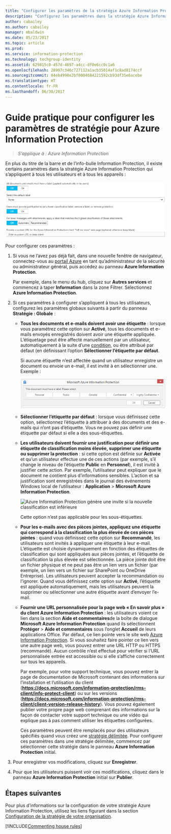 ```yaml
---
title: "Configurer les paramètres de la stratégie Azure Information Protection"
description: "Configurez les paramètres dans la stratégie Azure Information Protection qui s’appliquent à tous les utilisateurs et à tous les appareils."
author: cabailey
ms.author: cabailey
manager: mbaldwin
ms.date: 05/23/2017
ms.topic: article
ms.prod: 
ms.service: information-protection
ms.technology: techgroup-identity
ms.assetid: 629815c0-457d-4697-a4cc-df0e6cc0c1a6
ms.openlocfilehash: 28997c346c727112a1acb35014af1c8ad8174ccf
ms.sourcegitcommit: 04eb4990e2bf0004684221592cb93df35e6acebe
ms.translationtype: HT
ms.contentlocale: fr-FR
ms.lasthandoff: 06/30/2017
---
```

# <a name="how-to-configure-the-policy-settings-for-azure-information-protection"></a>Guide pratique pour configurer les paramètres de stratégie pour Azure Information Protection

>*S’applique à : Azure Information Protection*

En plus du titre de la barre et de l’info-bulle Information Protection, il existe certains paramètres dans la stratégie Azure Information Protection qui s’appliquent à tous les utilisateurs et à tous les appareils :

![Paramètres globaux de la stratégie Azure Information Protection](../media/info-protect-policy-default-settingsv2.png)


Pour configurer ces paramètres :

1. Si vous ne l’avez pas déjà fait, dans une nouvelle fenêtre de navigateur, connectez-vous au [portail Azure](https://portal.azure.com) en tant qu’administrateur de la sécurité ou administrateur général, puis accédez au panneau **Azure Information Protection**. 
    
    Par exemple, dans le menu du hub, cliquez sur **Autres services** et commencez à taper **Information** dans la zone Filtrer. Sélectionnez **Azure Information Protection**.

2. Si ces paramètres à configurer s’appliquent à tous les utilisateurs, configurez les paramètres globaux suivants à partir du panneau **Stratégie : Globale** :
    
    - **Tous les documents et e-mails doivent avoir une étiquette** : lorsque vous paramétrez cette option sur **Activé**, tous les documents et e-mails envoyés enregistrés doivent avoir une étiquette appliquée. L’étiquetage peut être affecté manuellement par un utilisateur, automatiquement à la suite d’une [condition](configure-policy-classification.md), ou être attribué par défaut (en définissant l’option **Sélectionner l’étiquette par défaut**. 
        
        Si aucune étiquette n’est affectée quand un utilisateur enregistre un document ou envoie un e-mail, il est invité à en sélectionner une. Exemple :
        
        ![Invite d’Azure Information Protection si un étiquetage est appliqué](../media/info-protect-enforce-labelv2.png)
        
    - **Sélectionner l’étiquette par défaut** : lorsque vous définissez cette option, sélectionnez l’étiquette à attribuer à des documents et des e-mails qui n’ont pas d’étiquette. Vous ne pouvez pas définir une étiquette par défaut si elle a des sous-étiquettes. 
        
    - **Les utilisateurs doivent fournir une justification pour définir une étiquette de classification moins élevée, supprimer une étiquette ou supprimer la protection** : si cette option est définie sur **Activée** et qu’un utilisateur effectue une de ces actions (par exemple, s’il change le niveau de l’étiquette **Public** en **Personnel**), il est invité à justifier cette action. Par exemple, l’utilisateur peut expliquer que le document ne contient plus d’informations sensibles. L’action et sa justification sont enregistrées dans le journal des événements Windows local de l’utilisateur : **Application** > **Microsoft Azure Information Protection**.  
        
        ![Azure Information Protection génère une invite si la nouvelle classification est inférieure](../media/info-protect-lower-justification.png)
        
        Cette option n’est pas applicable pour les sous-étiquettes.
        
    - **Pour les e-mails avec des pièces jointes, appliquez une étiquette qui correspond à la classification la plus élevée de ces pièces jointes** : quand vous définissez cette option sur **Recommandé**, les utilisateurs sont invités à appliquer une étiquette à leur e-mail. L’étiquette est choisie dynamiquement en fonction des étiquettes de classification qui sont appliquées aux pièces jointes, et l’étiquette de classification la plus élevée est sélectionnée. La pièce jointe doit être un fichier physique et ne peut pas être un lien vers un fichier (par exemple, un lien vers un fichier sur SharePoint ou OneDrive Entreprise). Les utilisateurs peuvent accepter la recommandation ou l’ignorer. Quand vous définissez cette option sur **Activé**, l’étiquette est appliquée automatiquement, mais les utilisateurs peuvent la supprimer ou sélectionner une autre étiquette avant d’envoyer l’e-mail.  

    - **Fournir une URL personnalisée pour la page web « En savoir plus » du client Azure Information Protection** : les utilisateurs voient ce lien dans la section **Aide et commentaires**de la boîte de dialogue **Microsoft Azure Information Protection** quand ils sélectionnent **Protéger** > **Aide et commentaires** sous l’onglet **Accueil** de leurs applications Office. Par défaut, ce lien pointe vers le site web [Azure Information Protection](https://www.microsoft.com/cloud-platform/azure-information-protection). Si vous souhaitez faire pointer ce lien vers une autre page web, vous pouvez entrer une URL HTTP ou HTTPS (recommandé). Aucun contrôle n’est effectué pour vérifier si l’URL personnalisée entrée est accessible ou si elle s’affiche correctement sur tous les appareils.
        
        Par exemple, pour votre support technique, vous pouvez entrer la page de documentation de Microsoft contenant des informations sur l’installation et l’utilisation du client (**https://docs.microsoft.com/information-protection/rms-client/info-protect-client**) ou sur les versions (**https://docs.microsoft.com/information-protection/rms-client/client-version-release-history**). Vous pouvez également publier votre propre page web comprenant des informations sur la façon de contacter votre support technique ou une vidéo qui explique pas à pas comment utiliser les étiquettes configurées.
        
         Ces paramètres peuvent être remplacés pour des utilisateurs spécifiés quand vous créez une [stratégie délimitée](configure-policy-scope.md). Pour configurer ces paramètres dans une stratégie délimitée, commencez par sélectionner cette stratégie dans le panneau **Azure Information Protection** initial.

3. Pour enregistrer vos modifications, cliquez sur **Enregistrer**.

4. Pour que les utilisateurs puissent voir ces modifications, cliquez dans le panneau **Azure Information Protection** initial sur **Publier**.

## <a name="next-steps"></a>Étapes suivantes

Pour plus d’informations sur la configuration de votre stratégie Azure Information Protection, utilisez les liens figurant dans la section [Configuration de la stratégie de votre organisation](configure-policy.md#configuring-your-organizations-policy).  

[!INCLUDE[Commenting house rules](../includes/houserules.md)]
